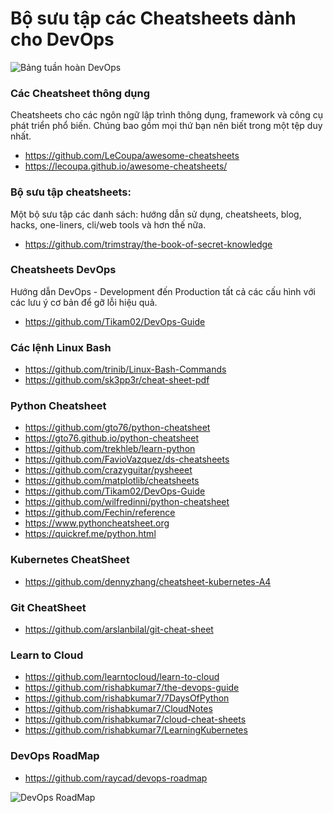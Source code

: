 # Bộ sưu tập các Cheatsheets dành cho DevOps

![Bảng tuần hoàn DevOps](../Overview/periodic-table-devops.png)

### Các Cheatsheet thông dụng

Cheatsheets cho các ngôn ngữ lập trình thông dụng, framework và công cụ phát triển phổ biến. Chúng bao gồm mọi thứ bạn nên biết trong một tệp duy nhất.

- https://github.com/LeCoupa/awesome-cheatsheets 
- https://lecoupa.github.io/awesome-cheatsheets/

### Bộ sưu tập cheatsheets: 

Một bộ sưu tập các danh sách: hướng dẫn sử dụng, cheatsheets, blog, hacks, one-liners, cli/web tools và hơn thế nữa.

- https://github.com/trimstray/the-book-of-secret-knowledge

### Cheatsheets DevOps

Hướng dẫn DevOps - Development đến Production tất cả các cấu hình với các lưu ý cơ bản để gỡ lỗi hiệu quả.

- https://github.com/Tikam02/DevOps-Guide

### Các lệnh Linux Bash

- https://github.com/trinib/Linux-Bash-Commands
- https://github.com/sk3pp3r/cheat-sheet-pdf

###  Python Cheatsheet

- https://github.com/gto76/python-cheatsheet
- https://gto76.github.io/python-cheatsheet
- https://github.com/trekhleb/learn-python
- https://github.com/FavioVazquez/ds-cheatsheets
- https://github.com/crazyguitar/pysheeet
- https://github.com/matplotlib/cheatsheets
- https://github.com/Tikam02/DevOps-Guide
- https://github.com/wilfredinni/python-cheatsheet
- https://github.com/Fechin/reference
- https://www.pythoncheatsheet.org
- https://quickref.me/python.html

### Kubernetes CheatSheet

- https://github.com/dennyzhang/cheatsheet-kubernetes-A4

### Git CheatSheet

- https://github.com/arslanbilal/git-cheat-sheet

### Learn to Cloud

- https://github.com/learntocloud/learn-to-cloud
- https://github.com/rishabkumar7/the-devops-guide
- https://github.com/rishabkumar7/7DaysOfPython
- https://github.com/rishabkumar7/CloudNotes
- https://github.com/rishabkumar7/cloud-cheat-sheets
- https://github.com/rishabkumar7/LearningKubernetes

### DevOps RoadMap

- https://github.com/raycad/devops-roadmap

![DevOps RoadMap](../Overview/DevOps-Roadmap.png)